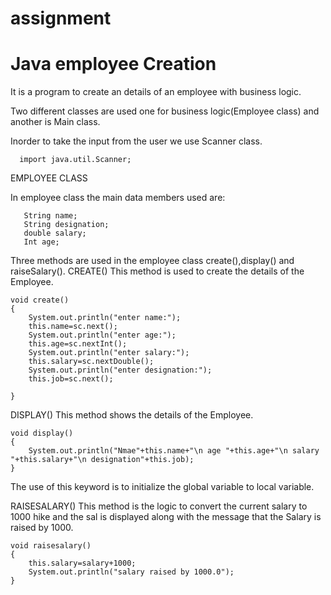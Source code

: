 # assignment
# Java employee Creation
It is a program to create an details of an employee with business logic.

Two different classes are used one for business logic(Employee class) and another is Main class.

Inorder to take the input from the user we use Scanner class.

      import java.util.Scanner;

EMPLOYEE CLASS

In employee class the main data members used are:

       String name;
       String designation; 
       double salary; 
       Int age;

Three methods are used in the employee class create(),display() and raiseSalary().
CREATE()
This method  is used to create the details of the Employee.

    void create()
	{
		System.out.println("enter name:");
		this.name=sc.next();
		System.out.println("enter age:");
		this.age=sc.nextInt();
		System.out.println("enter salary:");
		this.salary=sc.nextDouble();
		System.out.println("enter designation:");
		this.job=sc.next();
		
	}
      
DISPLAY()
This method shows the details of the Employee.

    void display()
	{
		System.out.println("Nmae"+this.name+"\n age "+this.age+"\n salary "+this.salary+"\n designation"+this.job);
	}
      
The use of this keyword is to initialize the global variable to local variable.

RAISESALARY()
This method is the logic to convert the current salary to 1000 hike and the sal is displayed along with the message that the Salary is raised by 1000.

    void raisesalary()
	{
		this.salary=salary+1000;
		System.out.println("salary raised by 1000.0");
	}
      
      
      





